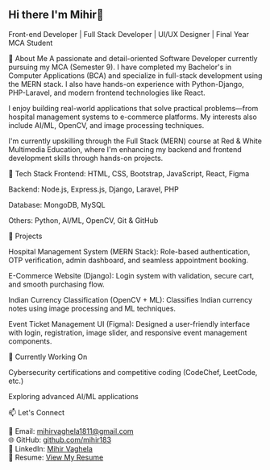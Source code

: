 ## Hi there I'm Mihir👋

Front-end Developer | Full Stack Developer | UI/UX Designer | Final Year MCA Student

💼 About Me
A passionate and detail-oriented Software Developer currently pursuing my MCA (Semester 9). I have completed my Bachelor's in Computer Applications (BCA) and specialize in full-stack development using the MERN stack. I also have hands-on experience with Python-Django, PHP-Laravel, and modern frontend technologies like React.

I enjoy building real-world applications that solve practical problems—from hospital management systems to e-commerce platforms. My interests also include AI/ML, OpenCV, and image processing techniques.

I'm currently upskilling through the Full Stack (MERN) course at Red & White Multimedia Education, where I'm enhancing my backend and frontend development skills through hands-on projects.

🔧 Tech Stack
Frontend: HTML, CSS, Bootstrap, JavaScript, React, Figma

Backend: Node.js, Express.js, Django, Laravel, PHP

Database: MongoDB, MySQL

Others: Python, AI/ML, OpenCV, Git & GitHub

📌 Projects

Hospital Management System (MERN Stack): Role-based authentication, OTP verification, admin dashboard, and seamless appointment booking.

E-Commerce Website (Django): Login system with validation, secure cart, and smooth purchasing flow.

Indian Currency Classification (OpenCV + ML): Classifies Indian currency notes using image processing and ML techniques.

Event Ticket Management UI (Figma): Designed a user-friendly interface with login, registration, image slider, and responsive event management components.

🎯 Currently Working On

Cybersecurity certifications and competitive coding (CodeChef, LeetCode, etc.)

Exploring advanced AI/ML applications

📫 Let's Connect

📧 Email: [mihirvaghela1811@gmail.com](mailto:mihirvaghela1811@gmail.com)  
🌐 GitHub: [github.com/mihir183](https://github.com/mihir183)  
🔗 LinkedIn: [Mihir Vaghela](https://www.linkedin.com/in/mihir-vaghela-6a24a8242/)  
📄 Resume: [View My Resume]([https://drive.google.com/drive/u/0/home](https://drive.google.com/file/d/1S6oMKhBOa3EGCoR7hwZ7VJAaZgk5wTCH/view?usp=sharing))

